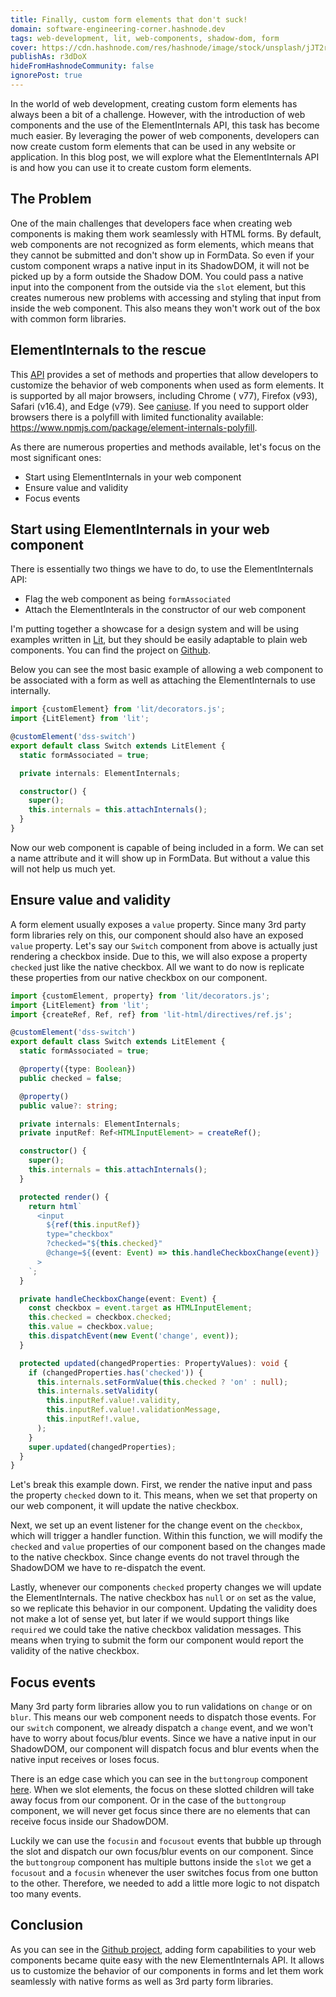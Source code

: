 ```yaml
---
title: Finally, custom form elements that don't suck!
domain: software-engineering-corner.hashnode.dev
tags: web-development, lit, web-components, shadow-dom, form
cover: https://cdn.hashnode.com/res/hashnode/image/stock/unsplash/jJT2r2n7lYA/upload/76adc03462239d3b3e6cb53f44b60b20.jpeg?w=1600&h=840&fit=crop&crop=entropy&auto=compress,format&format=webp
publishAs: r3dDoX
hideFromHashnodeCommunity: false
ignorePost: true
---
```


In the world of web development, creating custom form elements has always been a bit of a challenge.
However, with the introduction of web components and the use of the ElementInternals API, this task
has become much easier. By leveraging the power of web components, developers can now create custom
form elements that can be used in any website or application. In this blog post, we will explore
what the ElementInternals API is and how you can use it to create custom form elements.

## The Problem

One of the main challenges that developers face when creating web components is making them work
seamlessly with HTML forms. By default, web components are not recognized as form elements, which
means that they cannot be submitted and don't show up in FormData. So even if your custom component
wraps a native input in its ShadowDOM, it will not be picked up by a form outside the Shadow DOM.
You could pass a native input into the component from the outside via the `slot` element, but this
creates numerous new problems with accessing and styling that input from inside the web component.
This also means they won't work out of the box with common form libraries.

## ElementInternals to the rescue

This [API](https://developer.mozilla.org/en-US/docs/Web/API/ElementInternals) provides a set of
methods and properties that allow developers to customize the behavior of web components when used
as form elements. It is supported by all major browsers, including Chrome ( v77), Firefox (v93),
Safari (v16.4), and Edge (v79). See [caniuse](https://caniuse.com/mdn-api_elementinternals).
If you need to support older browsers there is a polyfill with limited functionality available:
https://www.npmjs.com/package/element-internals-polyfill.

As there are numerous properties and methods available, let's focus on the most significant ones:

* Start using ElementInternals in your web component
* Ensure value and validity
* Focus events

## Start using ElementInternals in your web component

There is essentially two things we have to do, to use the ElementInternals API:

* Flag the web component as being `formAssociated`
* Attach the ElementInterals in the constructor of our web component

I'm putting together a showcase for a design system and will be using examples written in
[Lit](https://lit.dev), but they should be easily adaptable to plain web components. You can find
the project on [Github](https://github.com/r3dDoX/design-system-showcase).

Below you can see the most basic example of allowing a web component to be associated with a form as
well as attaching the ElementInternals to use internally.

```typescript
import {customElement} from 'lit/decorators.js';
import {LitElement} from 'lit';

@customElement('dss-switch')
export default class Switch extends LitElement {
  static formAssociated = true;

  private internals: ElementInternals;

  constructor() {
    super();
    this.internals = this.attachInternals();
  }
}
```

Now our web component is capable of being included in a form. We can set a name attribute and it
will show up in FormData. But without a value this will not help us much yet.

## Ensure value and validity

A form element usually exposes a `value` property. Since many 3rd party form libraries rely on this,
our component should also have an exposed `value` property. Let's say our `Switch`
component from above is actually just rendering a checkbox inside. Due to this, we will also expose
a property `checked` just like the native checkbox. All we want to do now is replicate these
properties from our native checkbox on our component.

```typescript
import {customElement, property} from 'lit/decorators.js';
import {LitElement} from 'lit';
import {createRef, Ref, ref} from 'lit-html/directives/ref.js';

@customElement('dss-switch')
export default class Switch extends LitElement {
  static formAssociated = true;

  @property({type: Boolean})
  public checked = false;

  @property()
  public value?: string;

  private internals: ElementInternals;
  private inputRef: Ref<HTMLInputElement> = createRef();

  constructor() {
    super();
    this.internals = this.attachInternals();
  }

  protected render() {
    return html`
      <input 
        ${ref(this.inputRef)}
        type="checkbox"
        ?checked="${this.checked}"
        @change=${(event: Event) => this.handleCheckboxChange(event)}
      >
    `;
  }

  private handleCheckboxChange(event: Event) {
    const checkbox = event.target as HTMLInputElement;
    this.checked = checkbox.checked;
    this.value = checkbox.value;
    this.dispatchEvent(new Event('change', event));
  }

  protected updated(changedProperties: PropertyValues): void {
    if (changedProperties.has('checked')) {
      this.internals.setFormValue(this.checked ? 'on' : null);
      this.internals.setValidity(
        this.inputRef.value!.validity,
        this.inputRef.value!.validationMessage,
        this.inputRef!.value,
      );
    }
    super.updated(changedProperties);
  }
}
```

Let's break this example down. First, we render the native input and pass the property `checked`
down to it. This means, when we set that property on our web component, it will update the native
checkbox.

Next, we set up an event listener for the change event on the `checkbox`, which will trigger a
handler function. Within this function, we will modify the `checked` and `value` properties of our
component based on the changes made to the native checkbox. Since change events do not travel
through the ShadowDOM we have to re-dispatch the event.

Lastly, whenever our components `checked` property changes we will update the ElementInternals. The
native checkbox has `null` or `on` set as the value, so we replicate this behavior in our component.
Updating the validity does not make a lot of sense yet, but later if we would support things
like `required` we could take the native checkbox validation messages. This means when trying to
submit the form our component would report the validity of the native checkbox.

## Focus events

Many 3rd party form libraries allow you to run validations on `change` or on `blur`. This means our
web component needs to dispatch those events. For our `switch` component, we already dispatch
a `change` event, and we won't have to worry about focus/blur events. Since we have a native input
in our ShadowDOM, our component will dispatch focus and blur events when the native input receives
or loses focus.

There is an edge case which you can see in the `buttongroup` component
[here](https://github.com/r3dDoX/design-system-showcase/blob/main/src/components/buttongroup/buttongroup.component.ts).
When we slot elements, the focus on these slotted children will take away focus from our component.
Or in the case of the `buttongroup` component, we will never get focus since there are no elements
that can receive focus inside our ShadowDOM.

Luckily we can use the `focusin` and `focusout` events that bubble up through the slot and dispatch
our own focus/blur events on our component. Since the `buttongroup` component has multiple buttons
inside the `slot` we get a `focusout` and a `focusin` whenever the user switches focus from one
button to the other. Therefore, we needed to add a little more logic to not dispatch too many
events.

## Conclusion

As you can see in the [Github project](https://github.com/r3dDoX/design-system-showcase), adding
form capabilities to your web components became quite easy with the new ElementInternals API. It
allows us to customize the behavior of our components in forms and let them work seamlessly with
native forms as well as 3rd party form libraries.
